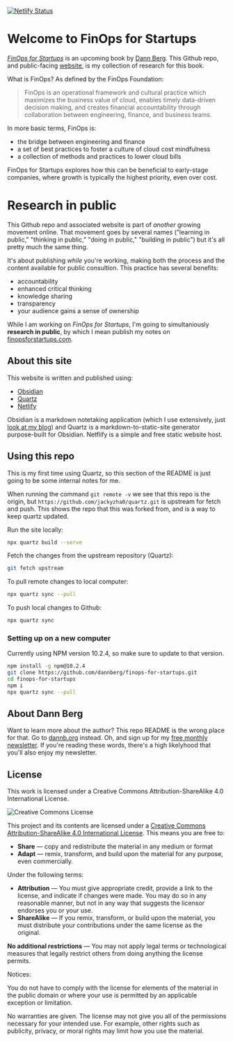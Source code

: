 [![Netlify Status](https://api.netlify.com/api/v1/badges/869aff8b-c740-418f-9358-a8024a2e5913/deploy-status)](https://app.netlify.com/sites/finopsforstartups/deploys)
# Welcome to FinOps for Startups

_[FinOps for Startups](https://finopsforstartups.com)_ is an upcoming book by [Dann Berg](https://dannb.org). This Github repo, and public-facing [website](https://finopsforstartups.com), is my collection of research for this book.

What is FinOps? As defined by the FinOps Foundation:

> FinOps is an operational framework and cultural practice which maximizes the business value of cloud, enables timely data-driven decision making, and creates financial accountability through collaboration between engineering, finance, and business teams.

In more basic terms, FinOps is:

- the bridge between engineering and finance
- a set of best practices to foster a culture of cloud cost mindfulness
- a collection of methods and practices to lower cloud bills

FinOps for Startups explores how this can be beneficial to early-stage companies, where growth is typically the highest priority, even over cost.

# Research in public

This Github repo and associated website is part of _another_ growing movement online. That movement goes by several names ("learning in public," "thinking in public," "doing in public," "building in public") but it's all pretty much the same thing.

It's about publishing _while_ you're working, making both the process and the content available for public consultion. This practice has several benefits:

- accountability
- enhanced critical thinking
- knowledge sharing
- transparency
- your audience gains a sense of ownership

While I am working on _FinOps for Startups_, I'm going to simultaniously **research in public**, by which I mean publish my notes on [finopsforstartups.com](https://finopsforstartups.com).

## About this site

This website is written and published using:

- [Obsidian](https://obsidian.md)
- [Quartz](https://quartz.jzhao.xyz)
- [Netlify](https://www.netlify.com/)

Obsidian is a markdown notetaking application (which I use extensively, just [look at my blog](https://dannb.org/blog/)) and Quartz is a markdown-to-static-site generator purpose-built for Obsidian. Netflify is a simple and free static website host.

## Using this repo

This is my first time using Quartz, so this section of the README is just going to be some internal notes for me.

When running the command `git remote -v` we see that this repo is the origin, but `https://github.com/jackyzha0/quartz.git` is upstream for fetch and push. This shows the repo that this was forked from, and is a way to keep quartz updated.

Run the site locally:
```sh
npx quartz build --serve
```

Fetch the changes from the upstream repository (Quartz):
```sh
git fetch upstream
```

To pull remote changes to local computer:
```sh
npx quartz sync --pull
```

To push local changes to Github:
```sh
npx quartz sync
```

### Setting up on a new computer
Currently using NPM version 10.2.4, so make sure to update to that version.

```sh
npm install -g npm@10.2.4
git clone https://github.com/dannberg/finops-for-startups.git
cd finops-for-startups
npm i
npx quartz sync --pull
```

## About Dann Berg

Want to learn more about the author? This repo README is the wrong place for that. Go to [dannb.org](https://dannb.org) instead. Oh, and sign up for my [free monthly newsletter](https://dannberg.substack.com). If you're reading these words, there's a high likelyhood that you'll also enjoy my newsletter.

## License

This work is licensed under a Creative Commons Attribution-ShareAlike 4.0 International License.

![Creative Commons License](https://i.creativecommons.org/l/by-sa/4.0/88x31.png)

This project and its contents are licensed under a [Creative Commons Attribution-ShareAlike 4.0 International License](https://creativecommons.org/licenses/by-sa/4.0/). This means you are free to:

- **Share** — copy and redistribute the material in any medium or format
- **Adapt** — remix, transform, and build upon the material for any purpose, even commercially.

Under the following terms:

- **Attribution** — You must give appropriate credit, provide a link to the license, and indicate if changes were made. You may do so in any reasonable manner, but not in any way that suggests the licensor endorses you or your use.
- **ShareAlike** — If you remix, transform, or build upon the material, you must distribute your contributions under the same license as the original.

**No additional restrictions** — You may not apply legal terms or technological measures that legally restrict others from doing anything the license permits.

Notices:

You do not have to comply with the license for elements of the material in the public domain or where your use is permitted by an applicable exception or limitation.

No warranties are given. The license may not give you all of the permissions necessary for your intended use. For example, other rights such as publicity, privacy, or moral rights may limit how you use the material.
